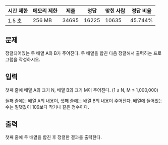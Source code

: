   

|시간 제한|메모리 제한|제출|정답|맞힌 사람|정답 비율|
|---|---|---|---|---|---|
|1.5 초|256 MB|34695|16225|10635|45.744%|

## 문제

정렬되어있는 두 배열 A와 B가 주어진다. 두 배열을 합친 다음 정렬해서 출력하는 프로그램을 작성하시오.

## 입력

첫째 줄에 배열 A의 크기 N, 배열 B의 크기 M이 주어진다. (1 ≤ N, M ≤ 1,000,000)

둘째 줄에는 배열 A의 내용이, 셋째 줄에는 배열 B의 내용이 주어진다. 배열에 들어있는 수는 절댓값이 109보다 작거나 같은 정수이다.

## 출력

첫째 줄에 두 배열을 합친 후 정렬한 결과를 출력한다.

```

```